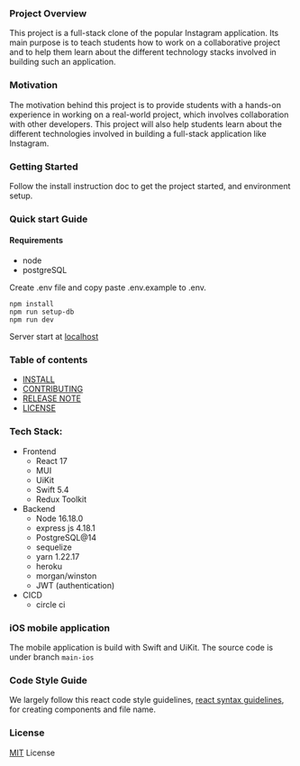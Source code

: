 ### Project Overview

This project is a full-stack clone of the popular Instagram application. Its main purpose is to teach students how to work on a collaborative project and to help them learn about the different technology stacks involved in building such an application.

### Motivation

The motivation behind this project is to provide students with a hands-on experience in working on a real-world project, which involves collaboration with other developers. This project will also help students learn about the different technologies involved in building a full-stack application like Instagram.

### Getting Started

Follow the install instruction doc to get the project started, and environment setup.

### Quick start Guide

#### Requirements

- node
- postgreSQL

Create .env file and copy paste .env.example to .env.

```shell
npm install
npm run setup-db
npm run dev
```

Server start at [localhost](http://localhost:8080/)

### Table of contents

- [INSTALL](/docs/INSTALL.md)
- [CONTRIBUTING](/docs/CONTRIBUTING.md)
- [RELEASE NOTE](/docs/RELEASE_NOTE.md)
- [LICENSE](/docs/LICENSE.md)

### Tech Stack:

- Frontend
  - React 17
  - MUI
  - UiKit
  - Swift 5.4
  - Redux Toolkit
- Backend
  - Node 16.18.0
  - express js 4.18.1
  - PostgreSQL@14
  - sequelize
  - yarn 1.22.17
  - heroku
  - morgan/winston
  - JWT (authentication)
- CICD
  - circle ci

### iOS mobile application

The mobile application is build with Swift and UiKit. The source code is under branch `main-ios`

### Code Style Guide

We largely follow this react code style guidelines, [react syntax guidelines](https://github.com/pillarstudio/standards/blob/master/reactjs-guidelines.md), for creating components and file name.

### License

[MIT](/docs/LICENSE.md) License
